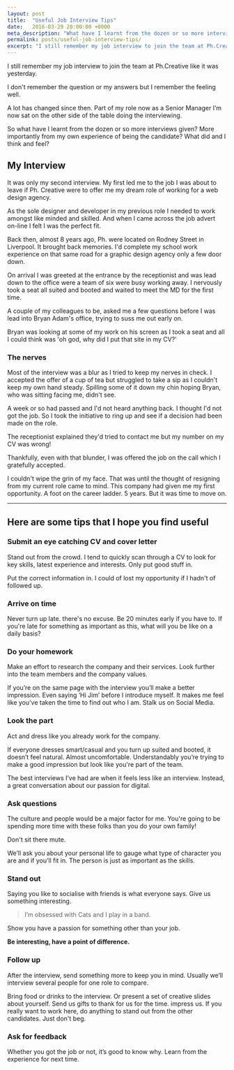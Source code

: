 ```yaml
---
layout: post
title:  "Useful Job Interview Tips"
date:   2016-03-29 20:00:00 +0000
meta_description: "What have I learnt from the dozen or so more interviews given? More importantly from my own experience of being the candidate"
permalink: posts/useful-job-interview-tips/
excerpt: "I still remember my job interview to join the team at Ph.Creative like it was yesterday. What have I learnt from the dozen or so more interviews given? More importantly from my own experience of being the candidate"
---
```


<p class="lead">I still remember my job interview to join the team at Ph.Creative like it was yesterday.</p>

I don't remember the question or my answers but I remember the feeling well. 

A lot has changed since then. Part of my role now as a Senior Manager I’m now sat on the other side of the table doing the interviewing.

So what have I learnt from the dozen or so more interviews given? More importantly from my own experience of being the candidate? What did and I think and feel?

## My Interview

It was only my second interview. My first led me to the job I was about to leave if Ph. Creative were to offer me my dream role of working for a web design agency. 

As the sole designer and developer in my previous role I needed to work amongst like minded and skilled. And when I came across the job advert on-line I felt I was the perfect fit.

Back then, almost 8 years ago, Ph. were located on Rodney Street in Liverpool. It brought back memories. I'd complete my school work experience on that same road for a graphic design agency only a few door down.

On arrival I was greeted at the entrance by the receptionist and was lead down to the office were a team of six were busy working away. I nervously took a seat all suited and booted and waited to meet the MD for the first time. 

A couple of my colleagues to be, asked me a few questions before I was lead into Bryan Adam's office, trying to suss me out early on. 

Bryan was looking at some of my work on his screen as I took a seat and all I could think was 'oh god, why did I put that site in my CV?'

### The nerves

Most of the interview was a blur as I tried to keep my nerves in check. I accepted the offer of a cup of tea but struggled to take a sip as I couldn't keep my own hand steady. Spilling some of it down my chin hoping Bryan, who was sitting facing me, didn't see.

A week or so had passed and I'd not heard anything back. I thought I'd not got the job. So I took the initiative to ring up and see if a decision had been made on the role.

The receptionist explained they'd tried to contact me but my number on my CV was wrong!

Thankfully, even with that blunder, I was offered the job on the call which I gratefully accepted. 

I couldn't wipe the grin of my face. That was until the thought of resigning from my current role came to mind. This company had given me my first opportunity. A foot on the career ladder. 5 years. But it was time to move on.

<hr>

## Here are some tips that I hope you find useful


### Submit an eye catching CV and cover letter

Stand out from the crowd. I tend to quickly scan through a CV to look for key skills, latest experience and interests. Only put good stuff in.

Put the correct information in. I could of lost my opportunity if I hadn't of followed up.

### Arrive on time
Never turn up late. there's no excuse. Be 20 minutes early if you have to. If you're late for something as important as this, what will you be like on a daily basis?

### Do your homework

Make an effort to research the company and their services. Look further into the team members and the company values.

If you’re on the same page with the interview you’ll make a better impression. Even saying ‘Hi Jim’ before I introduce myself. It makes me feel like you’ve taken the time to find out who I am. Stalk us on Social Media. 

### Look the part 

Act and dress like you already work for the company.

If everyone dresses smart/casual and you turn up suited and booted, it doesn’t feel natural. Almost uncomfortable. Understandably  you’re trying to make a good impression but look like you're part of the team.

The best interviews I’ve had are when it feels less like an interview. Instead, a great conversation about our passion for digital.

### Ask questions

The culture and people would be a major factor for me. You're going to be spending more time with these folks than you do your own family!

Don't sit there mute. 

We’ll ask you about your personal life to gauge what type of character you are and if you’ll fit in. The person is just as important as the skills.

### Stand out

Saying you like to socialise with friends is what everyone says. Give us something interesting.

<blockquote>I’m obsessed with Cats and I play in a band.</blockquote>

Show you have a passion for something other than your job.  

<b>Be interesting, have a point of difference.</b>

### Follow up

After the interview, send something more to keep you in mind. Usually we’ll interview several people for one role to compare. 

Bring food or drinks to the interview. Or present a set of creative slides about yourself. Send us gifts to thank for us for the time. impress us. If you really want to work here, do anything to stand out from the other candidates. Just don't beg.

### Ask for feedback

Whether you got the job or not, it’s good to know why. Learn from the experience for next time. 